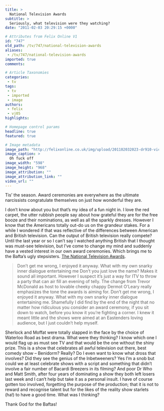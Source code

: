 ```yaml
---
title: >
  National Television Awards
subtitle: >
  Seriously, what television were they watching?
date: "2011-02-03 20:29:15 +0000"

# Attributes from Felix Online V1
id: "747"
old_path: /tv/747/national-television-awards
aliases:
 - /tv/747/national-television-awards
imported: true
comments:

# Article Taxonomies
categories:
 - tv
tags:
 - tv
 - imported
 - image
authors:
 - felix
 - vj05
highlights:

# Homepage control params
headline: true
featured: true

# Image metadata
image_path: "http://felixonline.co.uk/img/upload/201102032023-dr910-vickyvic.jpg"
image_caption: >
  Oh fuck off
image_width: "598"
image_height: "968"
image_attribution: ""
image_attribution_link: ""
video_url: ""
---
```


Tis’ the season. Award ceremonies are everywhere as the ultimate narcissists congratulate themselves on just how wonderful they are.

I don’t know about you but that’s my idea of a fun night in. I love the red carpet, the utter rubbish people say about how grateful they are for the free booze and their nominations, as well as all the sparkly dresses. However I know that the Americans totally out-do us on the grandeur stakes. For a while I wondered if that was reflective of the differences between American and British television. Can the output of British television really compete? Until the last year or so I can’t say I watched anything British that I thought was must-see television, but I’ve come to change my mind and suddenly have a vested interest in our own award ceremonies. Which brings me to the Bafta’s ugly stepsisters. [The National Television Awards](http://www.nationaltvawards.com/home).
> Don’t get me wrong, I enjoyed it anyway. What with my own snarky inner dialogue entertaining me
Don’t you just love the name? Makes it sound all important. However I suspect it’s just a way for ITV to throw a party that can air fill an evening of telly. The change from Trevor McDonald as host to lovable cheeky chappy Dermot O’Leary really emphasizes the tone the awards is aiming for. Don’t get me wrong, I enjoyed it anyway. What with my own snarky inner dialogue entertaining me. Shamefully I did find by the end of the night that no matter how ridiculous you consider an award ceremony, if you sit down to watch, before you know it you’re fighting a corner. I knew it meant little and the shows were aimed at an Eastenders loving audience, but I just couldn’t help myself.

Sherlock and Moffat were totally slapped in the face by the choice of Waterloo Road as best drama. What were they thinking? I know which one I would flag up as must see TV and that would be the one without the shiny prize. This is a show that celebrates all awful television out there, best comedy show – Benidorm? Really? Do I even want to know what dross that involves? Did they see the genius of the Inbetweeners? Yes I’m a snob but could we at least celebrate shows with a script and something that didn’t involve a fair number of Bacardi Breezers in its filming? And poor Dr Who and Matt Smith, after four years of dominating a show they both left losers last week and I can’t help but take it as a personal insult. I have of course gotten too involved, forgetting the purpose of the production; that it is not to reward and recognise talent but for the likes of the reality show starlets (ha!) to have a good time. What was I thinking?

Thank God for the Baftas!
